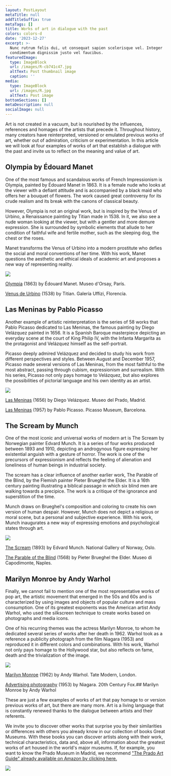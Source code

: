 ```yaml
---
layout: PostLayout
metaTitle: null
addTitleSuffix: true
metaTags: []
title: Works of art in dialogue with the past
colors: colors-d
date: '2023-12-27'
excerpt: >-
  Nunc rutrum felis dui, ut consequat sapien scelerisque vel. Integer
  condimentum dignissim justo vel faucibus.
featuredImage:
  type: ImageBlock
  url: /images/R-cb741c47.jpg
  altText: Post thumbnail image
  caption: ''
media:
  type: ImageBlock
  url: /images/R.jpg
  altText: Post image
bottomSections: []
metaDescription: null
socialImage: null
---
```

Art is not created in a vacuum, but is nourished by the influences, references and homages of the artists that precede it. Throughout history, many creators have reinterpreted, versioned or emulated previous works of art, whether out of admiration, criticism or experimentation. In this article we will look at four examples of works of art that establish a dialogue with the past and invite us to reflect on the meaning and value of art.

## Olympia by Édouard Manet

One of the most famous and scandalous works of French Impressionism is Olympia, painted by Édouard Manet in 1863. It is a female nude who looks at the viewer with a defiant attitude and is accompanied by a black maid who offers her a bouquet of flowers. The work caused great controversy for its crude realism and its break with the canons of classical beauty.

However, Olympia is not an original work, but is inspired by the Venus of Urbino, a Renaissance painting by Titian made in 1538. In it, we also see a nude woman looking at the viewer, but with a gentler and more demure expression. She is surrounded by symbolic elements that allude to her condition of faithful wife and fertile mother, such as the sleeping dog, the chest or the roses.

Manet transforms the Venus of Urbino into a modern prostitute who defies the social and moral conventions of her time. With his work, Manet questions the aesthetic and ethical ideals of academic art and proposes a new way of representing reality.

![](https://4.bp.blogspot.com/-RC41A7m39tE/VyeCAkIkHpI/AAAAAAAFoPw/vY1nD812QHcKpSJ6TWrkNkLJ5KFz-fHJgCKgB/s1600/%25C3%2589douard%2BManet%2BOlympia%252C%2B1863%2B%25283%2529.jpg)

[Olympia](https://upload.wikimedia.org/wikipedia/commons/thumb/5/5c/%C3%89douard_Manet_-_Olympia_-_Google_Art_Project_3.jpg/1200px-%C3%89douard_Manet_-_Olympia_-_Google_Art_Project_3.jpg) (1863) by Édouard Manet. Museo d'Orsay, París.

[Venus de Urbino](https://upload.wikimedia.org/wikipedia/commons/thumb/2/2c/Tizian_102.jpg/1200px-Tizian_102.jpg) (1538) by Titian. Galería Uffizi, Florencia.

## Las Meninas by Pablo Picasso

Another example of artistic reinterpretation is the series of 58 works that Pablo Picasso dedicated to Las Meninas, the famous painting by Diego Velázquez painted in 1656. It is a Spanish Baroque masterpiece depicting an everyday scene at the court of King Philip IV, with the Infanta Margarita as the protagonist and Velázquez himself as the self-portrait.

Picasso deeply admired Velázquez and decided to study his work from different perspectives and styles. Between August and December 1957, Picasso made several versions of Las Meninas, from the most faithful to the most abstract, passing through cubism, expressionism and surrealism. With his series, Picasso not only pays homage to Velázquez, but also explores the possibilities of pictorial language and his own identity as an artist.

![](https://th.bing.com/th/id/R.5f269af7dff8eca00a29a424e751433a?rik=s8PjZknvl9BL4A\&pid=ImgRaw\&r=0)

[Las Meninas](https://upload.wikimedia.org/wikipedia/commons/thumb/9/9d/Las_Meninas%2C_by_Diego_Vel%C3%A1zquez%2C_from_Prado_in_Google_Earth.jpg/1200px-Las_Meninas%2C_by_Diego_Vel%C3%A1zquez%2C_from_Prado_in_Google_Earth.jpg) (1656) by Diego Velázquez. Museo del Prado, Madrid.

[Las Meninas](https://upload.wikimedia.org/wikipedia/en/thumb/4/4c/PicassoLasMeninas1957.jpg/1200px-PicassoLasMeninas1957.jpg) (1957) by Pablo Picasso. Picasso Museum, Barcelona.

## The Scream by Munch

One of the most iconic and universal works of modern art is The Scream by Norwegian painter Edvard Munch. It is a series of four works produced between 1893 and 1910, depicting an androgynous figure expressing her existential anguish with a gesture of horror. The work is one of the precursors of expressionism and reflects the feeling of alienation and loneliness of human beings in industrial society.

The scream has a clear influence of another earlier work, The Parable of the Blind, by the Flemish painter Pieter Brueghel the Elder. It is a 16th century painting illustrating a biblical passage in which six blind men are walking towards a precipice. The work is a critique of the ignorance and superstition of the time.

Munch draws on Brueghel's composition and coloring to create his own version of human despair. However, Munch does not depict a religious or moral scene, but a personal and subjective experience. With his work, Munch inaugurates a new way of expressing emotions and psychological states through art.

![](https://artsdot.com/ADC/Art-ImgScreen-3.nsf/O/A-7YUDHV/$FILE/Pieter-bruegel-the-elder-the-parable-of-the-blind-leading-the-blind.jpg)

[The Scream](https://upload.wikimedia.org/wikipedia/commons/thumb/f/f4/The_Scream.jpg/1200px-The_Scream.jpg) (1893) by Edvard Munch. National Gallery of Norway, Oslo.

[The Parable of the Blind](https://upload.wikimedia.org/wikipedia/commons/thumb/8/8c/Pieter_Bruegel_the_Elder_-_The_Parable_of_the_Blind_Leading_the_Blind_-_Google_Art_Project.jpg/1200px-Pieter_Bruegel_the_Elder_-_The_Parable_of_the_Blind_Leading_the_Blind_-_Google_Art_Project.jpg) (1568) by Pieter Brueghel the Elder. Museo di Capodimonte, Naples.

## Marilyn Monroe by Andy Warhol

Finally, we cannot fail to mention one of the most representative works of pop art, the artistic movement that emerged in the 50s and 60s and is characterized by using images and objects of popular culture and mass consumption. One of its greatest exponents was the American artist Andy Warhol, who used the silkscreen technique to create works based on photographs and media icons.

One of his recurring themes was the actress Marilyn Monroe, to whom he dedicated several series of works after her death in 1962. Warhol took as a reference a publicity photograph from the film Niagara (1953) and reproduced it in different colors and combinations. With his work, Warhol not only pays homage to the Hollywood star, but also reflects on fame, death and the trivialization of the image.

![](/images/R.jpg)

[Marilyn Monroe](https://upload.wikimedia.org/wikipedia/en/thumb/e/e3/Marilyn_Monroe_by_Andy_Warhol_%281963%29.jpg/1200px-Marilyn_Monroe_by_Andy_Warhol_%281963%29.jpg) (1962) by Andy Warhol. Tate Modern, London.

[Advertising photography](https://upload.wikimedia.org/wikipedia/commons/thumb/1/1f/Marilyn_Monroe_in_Niagara.png/1200px-Marilyn_Monroe_in_Niagara.png) (1953) by Niagara. 20th Century Fox.## Marilyn Monroe by Andy Warhol

These are just a few examples of works of art that pay homage to or version previous works of art, but there are many more. Art is a living language that is constantly renewed thanks to the dialogue between artists and their referents.

We invite you to discover other works that surprise you by their similarities or differences with others you already know in our collection of books Great Museums. With these books you can discover artists along with their work, technical characteristics, data and, above all, information about the greatest works of art housed in the world's major museums. If, for example, you want to know the Prado Museum in Madrid, we recommend ["The Prado Art Guide" already available on Amazon by clicking here.](https://www.amazon.es/Museo-del-Prado-maestras-esenciales/dp/8418943378)

![](/images/1659105482.png)
